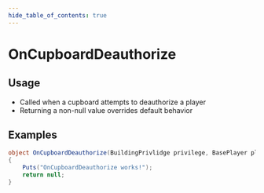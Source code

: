 ```yaml
---
hide_table_of_contents: true
---
```


# OnCupboardDeauthorize

## Usage

* Called when a cupboard attempts to deauthorize a player
* Returning a non-null value overrides default behavior

## Examples

```csharp title=""
object OnCupboardDeauthorize(BuildingPrivlidge privilege, BasePlayer player)
{
    Puts("OnCupboardDeauthorize works!");
    return null;
}
```
